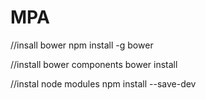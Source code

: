 # MPA
//insall bower 
npm install -g bower

//install bower components
bower install

//instal node modules
npm install --save-dev
